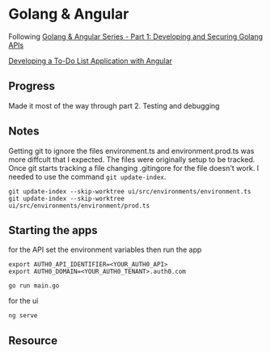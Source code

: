# Golang & Angular

Following [Golang & Angular Series - Part 1: Developing and Securing Golang APIs](https://auth0.com/blog/developing-golang-and-angular-apps-part-1-backend-api/)

[Developing a To-Do List Application with Angular](https://auth0.com/blog/developing-golang-and-angular-apps-part-2-angular-front-end/)

## Progress

Made it most of the way through part 2. Testing and debugging

## Notes

Getting git to ignore the files environment.ts and environment.prod.ts was more diffcult that I expected. The files were originally setup to be tracked. Once git starts tracking a file changing .gitingore for the file doesn't work. I needed to use the command `git update-index`.

``` shell
git update-index --skip-worktree ui/src/environments/environment.ts
git update-index --skip-worktree ui/src/environments/environment/prod.ts
```

## Starting the apps

for the API set the environment variables then run the app

```shell
export AUTH0_API_IDENTIFIER=<YOUR_AUTH0_API>
export AUTH0_DOMAIN=<YOUR_AUTH0_TENANT>.auth0.com

go run main.go
```

for the ui

```shell
ng serve
```

## Resource
